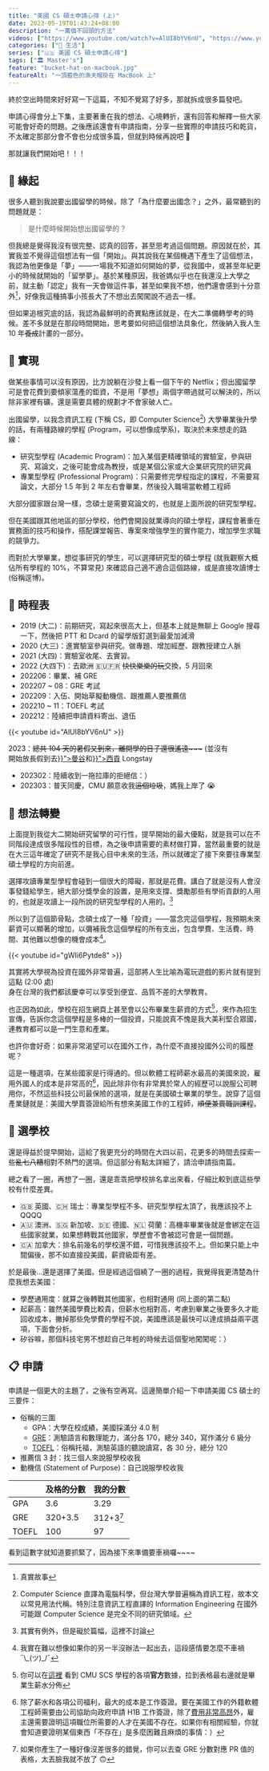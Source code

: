 ```yaml
---
title: "美國 CS 碩士申請心得 (上)"
date: 2023-05-19T01:43:24+08:00
description: "一萬個不回頭的方法"
videos: ["https://www.youtube.com/watch?v=AlUI8bYV6nU", "https://www.youtube.com/watch?v=gWIi6Pytde8"]
categories: ["🍫 生活"]
series: ["🇺🇸 美國 CS 碩士申請心得"]
tags: ["🏛 Master's"]
feature: "bucket-hat-on-macbook.jpg"
featureAlt: "一頂藍色的漁夫帽掛在 MacBook 上"
---
```


終於空出時間來好好寫一下這篇，不知不覺寫了好多，那就拆成很多篇發吧。

申請心得會分上下集，主要著重在我的想法、心境轉折，還有回答和解釋一些大家可能會好奇的問題。之後應該還會有申請指南，分享一些實際的申請技巧和乾貨，不太確定那部分會不會也分成很多篇，但就到時候再說吧 🤪

那就讓我們開始吧！！！

## 🌄 緣起

很多人聽到我說要出國留學的時候，除了「為什麼要出國念？」之外，最常聽到的問題就是：

> 是什麼時候開始想出國留學的？

但我總是覺得我沒有很完整、認真的回答，甚至思考過這個問題。原因就在於，其實我並不覺得這個想法有一個「開始」。與其說我在某個機遇下產生了這個想法，我認為他更像是「夢」——一場我不知道如何開始的夢，從我國中，或甚至年紀更小的時候就開始的「留學夢」。基於某種原因，我爸媽似乎也在我還沒上大學之前，就主動「認定」我有一天會做這件事，甚至如果我不想，他們還會感到十分意外[^1]，好像我這種搞事小孩長大了不想出去闖闖說不過去一樣。

但如果追根究底的話，我認為最鮮明的奇異點應該就是，在大二準備轉學考的時候。差不多就是在那段時間開始，思考要如何把這個想法具象化，然後納入我人生 10 年~~養成~~計畫的一部分。

[^1]: 真實故事

## 🌱 實現

做某些事情可以沒有原因，比方說躺在沙發上看一個下午的 Netflix；但出國留學可是會花費到要傾家蕩產的鉅資，不是用「夢想」兩個字帶過就可以解決的，所以除非家裡有礦，還是需要具體的規劃才不會家破人亡。

出國留學，以我念資訊工程 (下稱 CS，即 Computer Science[^2]) 大學畢業後升學的話，有兩種路線的學程 (Program，可以想像成學系)，取決於未來想走的路線：

- 研究型學程 (Academic Program)：加入某個更精確領域的實驗室，參與研究、寫論文，之後可能會成為教授，或是某個公家或大企業研究院的研究員
- 專業型學程 (Professional Program)：只需要修完學程指定的課程，不需要寫論文，大部分 1.5 年到 2 年左右會畢業，然後投入職場當軟體工程師

大部分國家跟台灣一樣，念碩士是需要寫論文的，也就是上面所說的研究型學程。

但在美國跟其他地區的部分學校，他們會開設就業導向的碩士學程，課程會著重在實務面的技巧和操作，搭配課堂報告、專案來增強學生的實作能力，增加學生求職的競爭力。

而對於大學畢業，想從事研究的學生，可以選擇研究型的碩士學程 (就我觀察大概佔所有學程的 10%，不算常見) 來確認自己適不適合這個路線，或是直接攻讀博士 (俗稱逕博)。

[^2]: Computer Science 直譯為電腦科學，但台灣大學普遍稱為資訊工程，故本文以常見用法代稱。特別注意資訊工程直譯的 Information Engineering 在國外可能跟 Computer Science 是完全不同的研究領域。

## 📅 時程表

- 2019 (大二)：前期研究，寫起來很高大上，但基本上就是無聊上 Google 搜尋一下，然後把 PTT 和 Dcard 的留學版釘選到最愛加減滑
- 2020 (大三)：進實驗室參與研究。做專題、增加經歷、跟教授建立人脈
- 2021 (大四)：實驗室收尾、去實習。
- 2022 (大四下)：去歐洲 🇪🇺🇫🇷 ~~快快樂樂的玩~~交換，5 月回來
- 202206：畢業、補 GRE
- 202207 ~ 08：GRE 考試
- 202209：入伍、開始草擬動機信、跟推薦人要推薦信
- 202210 ~ 11：TOEFL 考試
- 202212：陸續把申請資料寄出、退伍

{{< youtube id="AlUI8bYV6nU" >}}

<figcaption class="text-center">2023：<del>總共 104 天的暑假又到來，離開學的日子還很遙遠~~~</del> (並沒有<br/>開始放長假到去<a href="{{< relref "posts/bangkok" >}}">曼谷</a>和<a href="{{< relref "posts/saigon" >}}">西貢</a> Longstay</figcaption>

- 202302：陸續收到一拖拉庫的拒絕信：）
- 202303：普天同慶，CMU 願意收我~~這個垃圾~~，媽我上岸了 😭

## 🤔 想法轉變

上面提到我從大二開始研究留學的可行性，提早開始的最大優點，就是我可以在不同階段達成很多階段性的目標，為之後申請需要的素材做打算，當然最重要的就是在大三這年確定了研究不是我心目中未來的生活，所以就確定了接下來要往專業型碩士學程的方向前進。

選擇攻讀專業型學程會碰到一個很大的障礙，那就是花費。講白了就是沒有人會沒事發錢給學生，絕大部分獎學金的設置，是用來支撐、獎勵那些有學術貢獻的人用的，也就是攻讀上一段所說的研究型學程的人用的。[^3]

所以到了這個節骨點，念碩士成了一種「投資」——當念完這個學程，我預期未來薪資可以顯著的增加，以彌補我念這個學程的所有支出，包含學費、生活費、時間、其他難以想像的機會成本[^4]。

{{< youtube id="gWIi6Pytde8" >}}

<figcaption class="text-center">其實將大學視為投資在國外非常普遍，這部將人生比喻為電玩遊戲的影片就有提到這點 (2:00 處)<br/>身在台灣的我們都該慶幸可以享受到便宜、品質不差的大學教育。</figcaption>

也正因為如此，學校在招生網頁上甚至會以公布畢業生薪資的方式[^5]，來作為招生宣傳，告訴你念這個學程是多棒的一個投資，只能說真不愧是我大美利堅合眾國，連教育都可以是一門生意和產業。

也許你會好奇：如果非常渴望可以在國外工作，為什麼不直接投國外公司的履歷呢？

這是一種選項，在某些國家是行得通的。但以軟體工程師薪水最高的美國來說，雇用外國人的成本是非常高的[^6]，因此除非你有非常異於常人的經歷可以說服公司聘用你，不然這些科技公司最保險的選項，就是在美國碩士畢業的學生。說穿了這個產業鏈就是：美國大學賣簽證給所有想來美國工作的工程師，~~順便兼賣職訓課程~~。

[^3]: 其實有例外，但是礙於篇幅，這裡不討論
[^4]: 我實在難以想像如果你的另一半沒辦法一起出去，這段感情要怎麼不車禍 ¯\\\_(ツ)\_/¯
[^5]: 你可以在[這裡](https://www.cs.cmu.edu/academics/masters/programs-comparison) 看到 CMU SCS 學程的各項**官方**數據，拉到表格最右邊就是畢業生薪水分佈
[^6]: 除了薪水和各項公司福利，最大的成本是工作簽證。要在美國工作的外籍軟體工程師需要由公司協助向政府申請 H1B 工作簽證，除了[費用非常高昂](https://www.quora.com/What-is-the-cost-to-an-employer-for-sponsoring-an-H1B-visa/answer/Sergey-Parsegov-PhD)外，雇主還需要證明這項職位所需要的人才在美國不存在。如果你有相關經驗，你就會知道要證明某個東西「不存在」是多麼困難且麻煩的事情：）

## 🛒 選學校

還是得益於提早開始，這給了我更充分的時間在大四以前，花更多的時間去探索一些~~亂七八糟~~相對不熱門的選項。但這部分有點太詳細了，請洽申請指南篇。

總之看了一圈，再想了一圈，還是乖乖把學校排名拿出來看，仔細比較到底這些學校有什麼差異。

- 🇬🇧 英國、🇨🇭 瑞士：專業型學程不多、研究型學程太頂了，我應該投不上 QQQQ
- 🇦🇺 澳洲、🇸🇬 新加坡、🇩🇪 德國、🇳🇱 荷蘭：高機率畢業後就是會綁定在這些國家就業，如果想轉戰其他國家，學歷會不會被認可會是一個問題。
- 🇨🇦 加拿大：排名前幾名的學校還不錯，可惜我應該投不上。但如果只能上中間偏後，那不如直接投美國，薪資級距有差。

於是最後...還是選擇了美國。但是經過這個繞了一圈的過程，我覺得我更清楚為什麼我想去美國：

- 學歷通用度：就算之後轉戰其他國家，也相對通用 (同上面的第二點)
- 起薪高：雖然美國學費比較貴，但薪水也相對高，考慮到畢業之後要多久才能回收成本，撇掉那些免學費的學程不說，美國應該是最快可以達成損益兩平選項，下面會分析。
- 矽谷嘛，那個科技宅男不想趁自己年輕的時候去這個聖地闖闖呢：）

## 📋 申請

申請是一個更大的主題了，之後有空再寫。這邊簡單介紹一下申請美國 CS 碩士的三要件：

- 俗稱的三圍
  - GPA：大學在校成績，美國採滿分 4.0 制
  - [GRE](https://zh.wikipedia.org/wiki/GRE)：測驗語言和數理能力，滿分各 170，總分 340，寫作滿分 6 級分
  - [TOEFL](https://zh.wikipedia.org/wiki/TOEFL)：俗稱托福，測驗英語的聽說讀寫，各 30 分，總分 120
- 推薦信 3 封：找三個人來說服學校收我
- 動機信 (Statement of Purpose)：自己說服學校收我

|       | 及格的分數 | 我的分數  |
| ----- | ---------- | --------- |
| GPA   | 3.6        | 3.29      |
| GRE   | 320+3.5    | 312+3[^7] |
| TOEFL | 100        | 97        |

看到這數字就知道要抓緊了，因為接下來準備要車禍囉~~~~

[^7]: 如果你產生了一種好像沒差很多的錯覺，你可以去查 GRE 分數對應 PR 值的表格，太丟臉我就不放了 🙃
